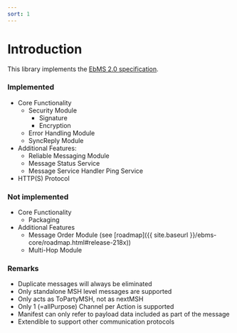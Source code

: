 ```yaml
---
sort: 1
---
```


# Introduction

This library implements the [EbMS 2.0 specification](http://www.ebxml.org/specs/ebMS2.pdf).

### Implemented

-	Core Functionality
	-	Security Module
		-	Signature
		-	Encryption
	-	Error Handling Module
	-	SyncReply Module
-	Additional Features:
	-	Reliable Messaging Module
	-	Message Status Service
	-	Message Service Handler Ping Service
-	HTTP(S) Protocol

### Not implemented

-	Core Functionality
	-	Packaging
-	Additional Features
	-	Message Order Module (see [roadmap]({{ site.baseurl }}/ebms-core/roadmap.html#release-218x))
	-	Multi-Hop Module

### Remarks

-	Duplicate messages will always be eliminated
-	Only standalone MSH level messages are supported
-	Only acts as ToPartyMSH, not as nextMSH
-	Only 1 (=allPurpose) Channel per Action is supported
-	Manifest can only refer to payload data included as part of the message
-	Extendible to support other communication protocols
